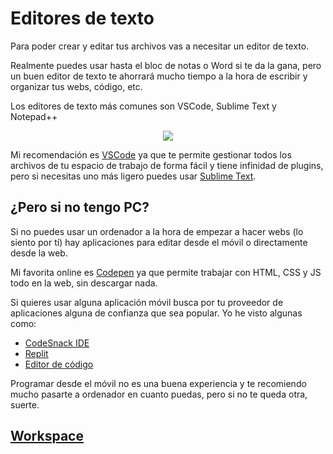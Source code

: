 # Editores de texto

Para poder crear y editar tus archivos vas a necesitar un editor de texto.

Realmente puedes usar hasta el bloc de notas o Word si te da la gana, pero un buen editor de texto te ahorrará mucho tiempo a la hora de escribir y organizar tus webs, código, etc.

Los editores de texto más comunes son VSCode, Sublime Text y Notepad++
<p align=center>
  <img src=https://cdn.discordapp.com/attachments/1032544028115349564/1079749656134824017/editores_texto.png>
</p>

Mi recomendación es [VSCode](https://code.visualstudio.com) ya que te permite gestionar todos los archivos de tu espacio de trabajo de forma fácil y tiene infinidad de plugins, pero si necesitas uno más ligero puedes usar [Sublime Text](https://www.sublimetext.com).

## ¿Pero si no tengo PC?
Si no puedes usar un ordenador a la hora de empezar a hacer webs (lo siento por tí) hay aplicaciones para editar desde el móvil o directamente desde la web.

Mi favorita online es [Codepen](https://codepen.io) ya que permite trabajar con HTML, CSS y JS todo en la web, sin descargar nada.

Si quieres usar alguna aplicación móvil busca por tu proveedor de aplicaciones alguna de confianza que sea popular. Yo he visto algunas como:
- [CodeSnack IDE](https://play.google.com/store/apps/details?id=com.cloudcompilerapp)
- [Replit](https://play.google.com/store/apps/details?id=com.replit.app)
- [Editor de código](https://play.google.com/store/apps/details?id=com.rhmsoft.code)

Programar desde el móvil no es una buena experiencia y te recomiendo mucho pasarte a ordenador en cuanto puedas, pero si no te queda otra, suerte.

## [Workspace](https://github.com/KomradeFMX/La-HTML-guia/edit/main/espacio-de-trabajo/workspace.md)
